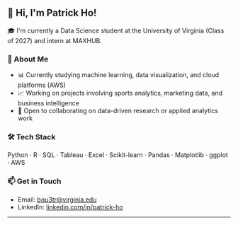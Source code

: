 ## 👋 Hi, I'm Patrick Ho!

🎓 I'm currently a Data Science student at the University of Virginia (Class of 2027) and intern at MAXHUB.

### 📌 About Me
- 📊 Currently studying machine learning, data visualization, and cloud platforms (AWS)
- 📈 Working on projects involving sports analytics, marketing data, and business intelligence
- 🤝 Open to collaborating on data-driven research or applied analytics work

### 🛠️ Tech Stack
Python · R · SQL · Tableau · Excel · Scikit-learn · Pandas · Matplotlib · ggplot · AWS

### 📫 Get in Touch
- Email: [bqu3tr@virginia.edu](mailto:bqu3tr@virginia.edu)
- LinkedIn: [linkedin.com/in/patrick-ho](https://www.linkedin.com/in/patrick-ho-932511321/?trk=opento_sprofile_topcard) 

---

<!--
**PatrickHo718/PatrickHo718** is a ✨ _special_ ✨ repository because its `README.md` (this file) appears on your GitHub profile.
-->
